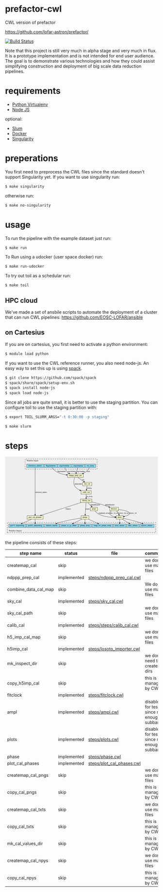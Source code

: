 # prefactor-cwl
CWL version of prefactor

https://github.com/lofar-astron/prefactor/

[![Build Status](https://travis-ci.org/EOSC-LOFAR/prefactor-cwl.svg?branch=master)](https://travis-ci.org/EOSC-LOFAR/prefactor-cwl)

Note that this project is still very much in alpha stage and very much in flux.
It is a prototype implementation and is not intended for end user audience.
The goal is to demonstrate various technologies and how they could assist
simplifying construction and deployment of big scale data reduction pipelines.

# requirements

* [Python Virtualenv](https://virtualenv.pypa.io/en/stable/)
* [Node JS](https://nodejs.org/en/)

optional:
* [Slum](https://slurm.schedmd.com/)
* [Docker](https://www.docker.com/)
* [Singularity](http://singularity.lbl.gov/)


# preperations

You first need to preprocess the CWL files since the standard
doesn't support Singularity yet. If you want to use singularity run:

```bash
$ make singularity
```

otherwise run:
```bash
$ make no-singularity
```

# usage

To run the pipeline with the example dataset just run:
```bash
$ make run
```

To Run using a udocker (user space docker) run:
``` bash
$ make run-udocker
```

To try out toil as a schedular run:
```bash
$ make toil
```

## HPC cloud

We've made a set of ansbile scripts to automate the deployment of a cluster
that can run CWL pipelines: https://github.com/EOSC-LOFAR/ansible

## on Cartesius

If you are on cartesius, you first need to activate a python environment:
```bash
$ module load python
```

If you want to use the CWL reference runner, you also need node-js. An easy
way to set this up is using [spack](https://github.com/spack/spack).

```bash
$ git clone https://github.com/spack/spack
$ spack/share/spack/setup-env.sh
$ spack install node-js
$ spack load node-js
```

Since all jobs are quite small, it is better to use the staging partition.
You can configure toil to use the staging partition with:
```bash
$ export TOIL_SLURM_ARGS="-t 0:30:00 -p staging"
```

```bash
$ make slurm
```

# steps

[![graph](https://raw.githubusercontent.com/EOSC-LOFAR/prefactor-cwl/master/prefactor.png)](https://view.commonwl.org/workflows/github.com/EOSC-LOFAR/prefactor-cwl/blob/master/prefactor.cwl)

the pipeline consists of these steps:

| step name               | status      | file   | comment          |
| ------------------------|-------------|--------|------------------|
| createmap\_cal          | skip        |  | we don't use map files   |
| ndppp\_prep\_cal        | implemented | [steps/ndppp_prep_cal.cwl](steps/ndppp_prep_cal.cwl) |
| combine\_data\_cal\_map | skip        |  |We don't use map files   |
| sky\_cal                | implemented | [steps/sky_cal.cwl](steps/sky_cal.cwl)    |
| sky\_cal\_path          | skip        |  |we don't use map files   |
| calib\_cal              | implemented | [steps/steps/calib_cal.cwl](steps/steps/calib_cal.cwl) |
| h5\_imp\_cal\_map       | skip        |  |we don't use map files   |
| h5imp\_cal              | implemented | [steps/losoto_importer.cwl](steps/losoto_importer.cwl) |
| mk\_inspect\_dir        | skip        |  | we don't need to create dirs |
| copy\_h5imp\_cal        | skip        |  | this is managed by CWL |
| fitclock                | implemented | [steps/fitclock.cwl](steps/fitclock.cwl) |
| ampl                    | implemented | [steps/ampl.cwl](steps/ampl.cwl)  | disabled for test since not enough subbands
| plots                   | implemented | [steps/plots.cwl](steps/plots.cwl) | disabled for test since not enough subbands
| phase                   | implemented | [steps/phase.cwl](steps/phase.cwl) |
| plot\_cal\_phases       | implemented | [steps/plot_cal_phases.cwl](steps/plot_cal_phases.cwl) |
| createmap\_cal\_pngs    | skip        | | we don't use map files |
| copy\_cal\_pngs         | skip        | | this is managed by CWL |
| createmap\_cal\_txts    | skip        | | we don't use map files |
| copy\_cal\_txts         | skip        | | this is managed by CWL |
| mk\_cal\_values\_dir    | skip        | | this is managed by CWL |
| createmap\_cal\_npys    | skip        | | we don't use map files |
| copy\_cal\_npys         | skip        | | this is managed by CWL |
